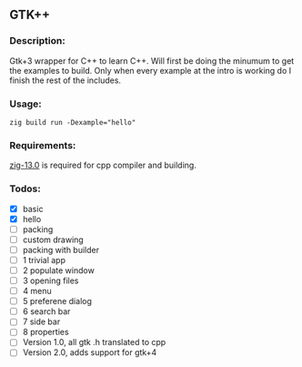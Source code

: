 ## GTK++

### Description:
Gtk+3 wrapper for C++ to learn C++.
Will first be doing the minumum to get the examples to build.
Only when every example at the intro is working do I finish the rest of the includes.

### Usage:
```console
zig build run -Dexample="hello"
```

### Requirements:
[zig-13.0](https://ziglang.org) is required for cpp compiler and building.

### Todos:
- [x] basic
- [x] hello
- [ ] packing
- [ ] custom drawing
- [ ] packing with builder
- [ ] 1 trivial app
- [ ] 2 populate window
- [ ] 3 opening files
- [ ] 4 menu
- [ ] 5 preferene dialog
- [ ] 6 search bar
- [ ] 7 side bar
- [ ] 8 properties
- [ ] Version 1.0, all gtk .h translated to cpp
- [ ] Version 2.0, adds support for gtk+4
